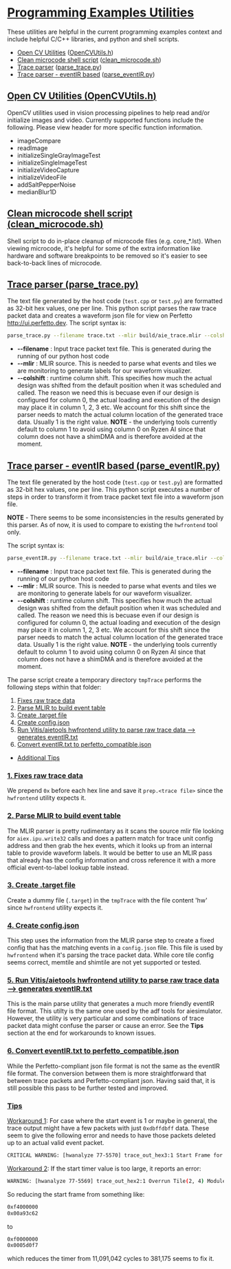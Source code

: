 
<!---//===- README.md --------------------------*- Markdown -*-===//
//
// This file is licensed under the Apache License v2.0 with LLVM Exceptions.
// See https://llvm.org/LICENSE.txt for license information.
// SPDX-License-Identifier: Apache-2.0 WITH LLVM-exception
//
// Copyright (C) 2022, Advanced Micro Devices, Inc.
// 
//===----------------------------------------------------------------------===//-->

# <ins>Programming Examples Utilities</ins>

These utilities are helpful in the current programming examples context and include helpful C/C++ libraries, and python and shell scripts.

- [Open CV Utilities](#open-cv-utilities-opencvutilsh) ([OpenCVUtils.h](./OpenCVUtils.h))
- [Clean microcode shell script](#clean-microcode-shell-script-clean_microcodesh) ([clean_microcode.sh](./clean_microcode.sh))
- [Trace parser](#trace-parser-parse_tracepy) ([parse_trace.py](./parse_trace.py))
- [Trace parser - eventIR based](#trace-parser---eventir-based-parse_eventirpy) ([parse_eventIR.py](./parse_eventIR.py))

## <u>Open CV Utilities ([OpenCVUtils.h](./OpenCVUtils.h))</u>
OpenCV utilities used in vision processing pipelines to help read and/or initialize images and video. Currently supported functions include the following. Please view header for more specific function information. 
* imageCompare
* readImage
* initializeSingleGrayImageTest
* initializeSingleImageTest
* initializeVideoCapture
* initializeVideoFile
* addSaltPepperNoise
* medianBlur1D

## <u>Clean microcode shell script ([clean_microcode.sh](./clean_microcode.sh))</u>
Shell script to do in-place cleanup of microcode files (e.g. core_*.lst). When viewing microcode, it's helpful for some of the extra information like hardware and software breakpoints to be removed so it's easier to see back-to-back lines of microcode.

## <u>Trace parser ([parse_trace.py](./parse_trace.py))</u>
The text file generated by the host code (`test.cpp` or `test.py`) are formatted as 32-bit hex values, one per line. This python script parses the raw trace packet data and creates a waveform json file for view on Perfetto http://ui.perfetto.dev. The script syntax is:

```bash
parse_trace.py --filename trace.txt --mlir build/aie_trace.mlir --colshift 1 > parse_eventIR_vs.json
```

* **--filename** : Input trace packet text file. This is generated during the running of our python host code
* **--mlir**     : MLIR source. This is needed to parse what events and tiles we are monitoring to generate labels for our waveform visualizer.
* **--colshift** : runtime column shift. This specifies how much the actual design was shifted from the default position when it was scheduled and called. The reason we need this is becuase even if our design is configured for column 0, the actual loading and execution of the design may place it in column 1, 2, 3 etc. We account for this shift since the parser needs to match the actual column location of the generated trace data. Usually 1 is the right value. **NOTE** - the underlying tools currently default to column 1 to avoid using column 0 on Ryzen AI since that column does not have a shimDMA and is therefore avoided at the moment.


## <u>Trace parser - eventIR based ([parse_eventIR.py](./parse_eventIR.py))</u>
The text file generated by the host code (`test.cpp` or `test.py`) are formatted as 32-bit hex values, one per line. This python script executes a number of steps in order to transform it from trace packet text file into a waveform json file.

**NOTE** - There seems to be some inconsistencies in the results generated by this parser. As of now, it is used to compare to existing the `hwfrontend` tool only.

The script syntax is:

```bash
parse_eventIR.py --filename trace.txt --mlir build/aie_trace.mlir --colshift 1 > parse_eventIR_vs.json
```
* **--filename** : Input trace packet text file. This is generated during the running of our python host code
* **--mlir**     : MLIR source. This is needed to parse what events and tiles we are monitoring to generate labels for our waveform visualizer.
* **--colshift** : runtime column shift. This specifies how much the actual design was shifted from the default position when it was scheduled and called. The reason we need this is becuase even if our design is configured for column 0, the actual loading and execution of the design may place it in column 1, 2, 3 etc. We account for this shift since the parser needs to match the actual column location of the generated trace data. Usually 1 is the right value. **NOTE** - the underlying tools currently default to column 1 to avoid using column 0 on Ryzen AI since that column does not have a shimDMA and is therefore avoided at the moment.

The parse script create a temporary directory `tmpTrace` performs the following steps within that folder:
1. [Fixes raw trace data](#1-fixes-raw-trace-data)
1. [Parse MLIR to build event table](#2-parse-mlir-to-build-event-table)
1. [Create .target file](#3-create-target-file)
1. [Create config.json](#4-create-configjson)
1. [Run Vitis/aietools hwfrontend utility to parse raw trace data --> generates eventIR.txt](#5-run-vitisaietools-hwfrontend-utility-to-parse-raw-trace-data----generates-eventirtxt)
1. [Convert eventIR.txt to perfetto_compatible.json](#6-convert-eventirtxt-to-perfetto_compatiblejson)
* [Additional Tips](#tips)

### <u>1. Fixes raw trace data</u>
We prepend `0x` before each hex line and save it `prep.<trace file>` since the `hwfrontend` utility expects it.

### <u>2. Parse MLIR to build event table</u>
The MLIR parser is pretty rudimentary as it scans the source mlir file looking for `aiex.ipu.write32` calls and does a pattern match for trace unit config address and then grab the hex events, which it looks up from an internal table to provide waveform labels. It would be better to use an MLIR pass that already has the config information and cross reference it with a more official event-to-label lookup table instead. 

### <u>3. Create .target file</u>
Create a dummy file (`.target`) in the `tmpTrace` with the file content 'hw' since `hwfrontend` utility expects it.

### <u>4. Create config.json</u>
This step uses the information from the MLIR parse step to create a fixed config that has the matching events in a `config.json` file. This file is used by `hwfrontend` when it's parsing the trace packet data. While core tile config seems correct, memtile and shimtile are not yet supported or tested.

### <u>5. Run Vitis/aietools hwfrontend utility to parse raw trace data --> generates eventIR.txt</u>
This is the main parse utility that generates a much more friendly eventIR file format. This utilty is the same one used by the adf tools for aiesimulator. However, the utility is very particular and some combinations of trace packet data might confuse the parser or cause an error. See the **Tips** section at the end for workarounds to known issues.

### <u>6. Convert eventIR.txt to perfetto_compatible.json</u> 
While the Perfetto-compliant json file format is not the same as the eventIR file format. The conversion between them is more straightforward that between trace packets and Perfetto-compliant json. Having said that, it is still possible this pass to be further tested and improved.

### <u>Tips</u>
<u>Workaround 1</u>: For case where the start event is 1 or maybe in general, the trace output might have a few packets with just `0xdbffdbff` data. These seem to give the following error and needs to have those packets deleted up to an actual valid event packet.
```bash
CRITICAL WARNING: [hwanalyze 77-5570] trace_out_hex3:1 Start Frame for Tile(2, 4) Module: cm looks to be missing as trace configuration is not available.
```
<u>Workaround 2</u>: If the start timer value is too large, it reports an error:
```bash
WARNING: [hwanalyze 77-5569] trace_out_hex2:1 Overrun Tile(2, 4) Module: cm. Hence further decoding of this particular module will be skipped.
```
So reducing the start frame from something like:
```bash
0xf4000000
0x00a93c62
```
to
```bash
0xf0000000
0x0005d0f7
```
which reduces the timer from 11,091,042 cycles to 381,175 seems to fix it.

